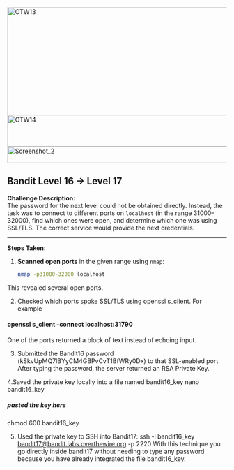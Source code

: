 <img width="687" height="247" alt="OTW13" src="https://github.com/user-attachments/assets/a98c5ef5-6124-47d6-891d-df82b1192214" />
<img width="812" height="72" alt="OTW14" src="https://github.com/user-attachments/assets/e89b77b1-6039-49d8-bc1d-a4be874306b8" />
<img width="721" height="38" alt="Screenshot_2" src="https://github.com/user-attachments/assets/b1349683-1455-4d40-aef1-7e63958799b0" />

## Bandit Level 16 → Level 17

**Challenge Description:**  
The password for the next level could not be obtained directly. Instead, the task was to connect to different ports on `localhost` (in the range 31000–32000), find which ones were open, and determine which one was using SSL/TLS. The correct service would provide the next credentials.

---

**Steps Taken:**

1. **Scanned open ports** in the given range using `nmap`:
   ```bash
   nmap -p31000-32000 localhost
This revealed several open ports.

2. Checked which ports spoke SSL/TLS using openssl s_client. For example
#### openssl s_client -connect localhost:31790
One of the ports returned a block of text instead of echoing input.

3. Submitted the Bandit16 password (kSkvUpMQ7lBYyCM4GBPvCvT1BfWRy0Dx) to that SSL-enabled port 
After typing the password, the server returned an RSA Private Key.

4.Saved the private key locally into a file named bandit16_key
nano bandit16_key
##### pasted the key here
chmod 600 bandit16_key

5. Used the private key to SSH into Bandit17:
ssh -i bandit16_key bandit17@bandit.labs.overthewire.org -p 2220
With this technique you go directly inside bandit17 without needing to type any password because you have already integrated the file bandit16_key.


